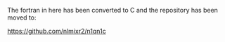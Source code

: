 The fortran in here has been converted to C and the repository has been moved to:

https://github.com/nlmixr2/n1qn1c
